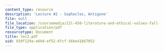 ```yaml
---
content_type: resource
description: 'Lecture #2 - Sophocles, Antigone'
file: null
file_location: /coursemedia/21l-450-literature-and-ethical-values-fall-2002/939f129ae69def526fcf56be41667052_lec2.pdf
file_type: application/pdf
resourcetype: Document
title: lec2.pdf
uid: 939f129a-e69d-ef52-6fcf-56be41667052
---
```

